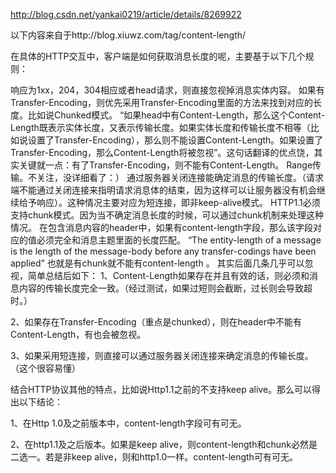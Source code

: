 http://blog.csdn.net/yankai0219/article/details/8269922


以下内容来自于http://blog.xiuwz.com/tag/content-length/


在具体的HTTP交互中，客户端是如何获取消息长度的呢，主要基于以下几个规则：

响应为1xx，204，304相应或者head请求，则直接忽视掉消息实体内容。
如果有Transfer-Encoding，则优先采用Transfer-Encoding里面的方法来找到对应的长度。比如说Chunked模式。
“如果head中有Content-Length，那么这个Content-Length既表示实体长度，又表示传输长度。如果实体长度和传输长度不相等（比如说设置了Transfer-Encoding），那么则不能设置Content-Length。如果设置了Transfer-Encoding，那么Content-Length将被忽视”。这句话翻译的优点饶，其实关键就一点：有了Transfer-Encoding，则不能有Content-Length。
Range传输。不关注，没详细看了：）
通过服务器关闭连接能确定消息的传输长度。（请求端不能通过关闭连接来指明请求消息体的结束，因为这样可以让服务器没有机会继续给予响应）。这种情况主要对应为短连接，即非keep-alive模式。
HTTP1.1必须支持chunk模式。因为当不确定消息长度的时候，可以通过chunk机制来处理这种情况。
在包含消息内容的header中，如果有content-length字段，那么该字段对应的值必须完全和消息主题里面的长度匹配。
“The entity-length of a message is the length of the message-body before any transfer-codings have been applied”
也就是有chunk就不能有content-length 。
其实后面几条几乎可以忽视，简单总结后如下：
1、Content-Length如果存在并且有效的话，则必须和消息内容的传输长度完全一致。（经过测试，如果过短则会截断，过长则会导致超时。）

2、如果存在Transfer-Encoding（重点是chunked），则在header中不能有Content-Length，有也会被忽视。

3、如果采用短连接，则直接可以通过服务器关闭连接来确定消息的传输长度。（这个很容易懂）

结合HTTP协议其他的特点，比如说Http1.1之前的不支持keep alive。那么可以得出以下结论：

1、在Http 1.0及之前版本中，content-length字段可有可无。

2、在http1.1及之后版本。如果是keep alive，则content-length和chunk必然是二选一。若是非keep alive，则和http1.0一样。content-length可有可无。